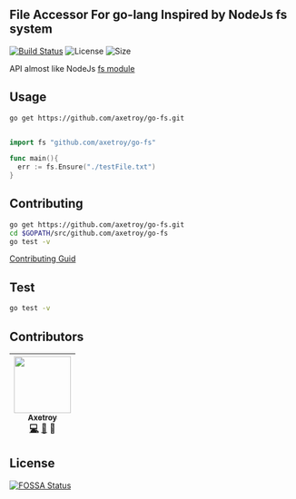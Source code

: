 ## File Accessor For go-lang Inspired by NodeJs fs system

[![Build Status](https://travis-ci.org/axetroy/go-fs.svg?branch=master)](https://travis-ci.org/axetroy/go-fs)
![License](https://img.shields.io/badge/license-Apache-green.svg)
![Size](https://github-size-badge.herokuapp.com/gpmer/gpm.js.svg)

API almost like NodeJs [fs module](http://nodejs.cn/api/fs.html)

## Usage

```bash
go get https://github.com/axetroy/go-fs.git
```

```go

import fs "github.com/axetroy/go-fs"

func main(){
  err := fs.Ensure("./testFile.txt")
}

```

## Contributing

```bash
go get https://github.com/axetroy/go-fs.git
cd $GOPATH/src/github.com/axetroy/go-fs
go test -v
```

[Contributing Guid](https://github.com/axetroy/Github/blob/master/CONTRIBUTING.md)

## Test

```bash
go test -v
```

## Contributors

<!-- ALL-CONTRIBUTORS-LIST:START - Do not remove or modify this section -->
| [<img src="https://avatars1.githubusercontent.com/u/9758711?v=3" width="100px;"/><br /><sub>Axetroy</sub>](http://axetroy.github.io)<br />[💻](https://github.com/axetroyanti-redirect/go-fs/commits?author=axetroy) [🐛](https://github.com/axetroy/go-fs/issues?q=author%3Aaxetroy) 🎨 |
| :---: |
<!-- ALL-CONTRIBUTORS-LIST:END -->

## License

[![FOSSA Status](https://app.fossa.io/api/projects/git%2Bgithub.com%2Faxetroy%2Fgo-fs.svg?type=large)](https://app.fossa.io/projects/git%2Bgithub.com%2Faxetroy%2Fgo-fs?ref=badge_large)